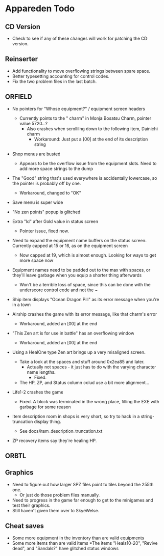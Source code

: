 # Appareden Todo

## CD Version
* Check to see if any of these changes will work for patching the CD version.

## Reinserter
* Add functionality to move overflowing strings between spare space.
* Better typesetting accounting for control codes.
* Fix the two problem files in the last batch.

## ORFIELD
* No pointers for "Whose equipment?" / equipment screen headers
	* Currently points to the " charm" in Monja Bosatsu Charm, pointer value 5720...?
		* Also crashes when scrollilng down to the following item, Dainichi charm
			* Workaround: Just put a [00] at the end of its description string

* Shop menus are busted
	* Appears to be the overflow issue from the equipment slots. Need to add more space strings to the dump
* The "Good" string that's used everywhere is accidentally lowercase, so the pointer is probably off by one.
	* Workaround, changed to "OK"
* Save menu is super wide
* "No zen points" popup is glitched
* Extra "ld" after Gold value in status screen
	* Pointer issue, fixed now.
* Need to expand the equipment name buffers on the status screen. Currently capped at 15 or 16, as on the equipment screen
	* Now capped at 19, which is almost enough. Looking for ways to get more space now

* Equipment names need to be padded out to the max with spaces, or they'll leave garbage when you equip a shorter thing afterwards
	* Won't be a terrible loss of space, since this can be done with the underscore control code and not the ~

* Ship item displays "Ocean Dragon Pill" as its error message when you're in a town
* Airship crashes the game with its error message, like that charm's error
	* Workaround, added an [00] at the end
* "This Zen art is for use in battle" has an overflowing window
	* Workaround, added an [00] at the end

* Using a HealOne type Zen art brings up a very misaligned screen.
	* Take a look at the spaces and stuff around 0x2ea85 and later.
		* Actually not spaces - it just has to do with the varying character name lengths.
			* Fixed.
	* The HP, ZP, and Status column colud use a bit more alignment...

* Life1-2 crashes the game
	* Fixed. A block was terminated in the wrong place, filling the EXE with garbage for some reason

* Item description room in shops is very short, so try to hack in a string-truncation display thing.
	* See docs/item_description_truncation.txt

* ZP recovery items say they're healing HP.

## ORBTL

## Graphics
* Need to figure out how larger SPZ files point to tiles beyond the 255th one.
	* Or just do those problem files manually.
* Need to progress in the game far enough to get to the minigames and test their graphics.
* Still haven't given them over to SkyeWelse.

## Cheat saves
* Some more equipment in the inventory than are valid equipments
* Some more items than are valid items
	*The items "Heals10-20", "Revive dead", and "Sandals?" have glitched status windows
